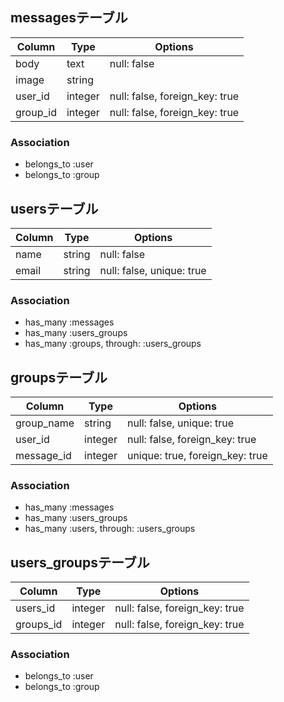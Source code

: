 ## messagesテーブル

| Column   | Type    | Options                          |
| -------- | ------- | -------------------------------- |
| body     | text    | null:  false                     |
| image    | string  |                                  |
| user_id  | integer | null:  false, foreign_key:  true |
| group_id | integer | null:  false, foreign_key:  true |

### Association

- belongs_to	:user
- belongs_to	:group



## usersテーブル

| Column | Type   | Options                    |
| ------ | ------ | -------------------------- |
| name   | string | null: false                |
| email  | string | null: false,  unique: true |

### Association

- has_many	:messages
- has_many :users_groups
- has_many   :groups, through:	:users_groups



## groupsテーブル

| Column     | Type    | Options                         |
| ---------- | ------- | ------------------------------- |
| group_name | string  | null: false, unique: true       |
| user_id    | integer | null: false, foreign_key: true  |
| message_id | integer | unique: true, foreign_key: true |

### Association

- has_many :messages
- has_many :users_groups
- has_many  :users, through:  :users_groups



## users_groupsテーブル
| Column    | Type    | Options                        |
| --------- | ------- | ------------------------------ |
| users_id  | integer | null: false, foreign_key: true |
| groups_id | integer | null: false, foreign_key: true |

### Association

- belongs_to :user
- belongs_to :group
